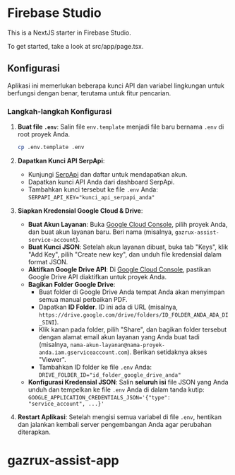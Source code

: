 # Firebase Studio

This is a NextJS starter in Firebase Studio.

To get started, take a look at src/app/page.tsx.

## Konfigurasi

Aplikasi ini memerlukan beberapa kunci API dan variabel lingkungan untuk berfungsi dengan benar, terutama untuk fitur pencarian.

### Langkah-langkah Konfigurasi

1.  **Buat file `.env`**: Salin file `env.template` menjadi file baru bernama `.env` di root proyek Anda.
    
    ```bash
    cp .env.template .env
    ```

2.  **Dapatkan Kunci API SerpApi**:
    *   Kunjungi [SerpApi](https://serpapi.com/) dan daftar untuk mendapatkan akun.
    *   Dapatkan kunci API Anda dari dashboard SerpApi.
    *   Tambahkan kunci tersebut ke file `.env` Anda:
        `SERPAPI_API_KEY="kunci_api_serpapi_anda"`

3.  **Siapkan Kredensial Google Cloud & Drive**:
    *   **Buat Akun Layanan**: Buka [Google Cloud Console](https://console.cloud.google.com/iam-admin/serviceaccounts), pilih proyek Anda, dan buat akun layanan baru. Beri nama (misalnya, `gazrux-assist-service-account`).
    *   **Buat Kunci JSON**: Setelah akun layanan dibuat, buka tab "Keys", klik "Add Key", pilih "Create new key", dan unduh file kredensial dalam format JSON.
    *   **Aktifkan Google Drive API**: Di [Google Cloud Console](https://console.cloud.google.com/apis/library/drive.googleapis.com), pastikan Google Drive API diaktifkan untuk proyek Anda.
    *   **Bagikan Folder Google Drive**:
        *   Buat folder di Google Drive Anda tempat Anda akan menyimpan semua manual perbaikan PDF.
        *   Dapatkan **ID Folder**. ID ini ada di URL (misalnya, `https://drive.google.com/drive/folders/ID_FOLDER_ANDA_ADA_DI_SINI`).
        *   Klik kanan pada folder, pilih "Share", dan bagikan folder tersebut dengan alamat email akun layanan yang Anda buat tadi (misalnya, `nama-akun-layanan@nama-proyek-anda.iam.gserviceaccount.com`). Berikan setidaknya akses "Viewer".
        *   Tambahkan ID folder ke file `.env` Anda: `DRIVE_FOLDER_ID="id_folder_google_drive_anda"`
    *   **Konfigurasi Kredensial JSON**: Salin **seluruh isi** file JSON yang Anda unduh dan tempelkan ke file `.env` Anda di dalam tanda kutip:
        `GOOGLE_APPLICATION_CREDENTIALS_JSON='{"type": "service_account", ...}'`

4.  **Restart Aplikasi**: Setelah mengisi semua variabel di file `.env`, hentikan dan jalankan kembali server pengembangan Anda agar perubahan diterapkan.

# gazrux-assist-app